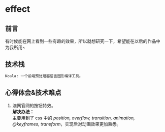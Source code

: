 # effect

## 前言
有时候能在网上看到一些有趣的效果，所以就想研究一下，希望能在以后的作品中为我所用~

## 技术栈
``` bash
Koala: 一个前端预处理器语言图形编译工具。
```

## 心得体会&技术难点
1. 澳网官网的按钮特效。  
**解决办法：**  
主要用到了 css 中的 *position, overflow, transition, animation, @keyframes, transform*，实现后对动画效果更加熟悉。
